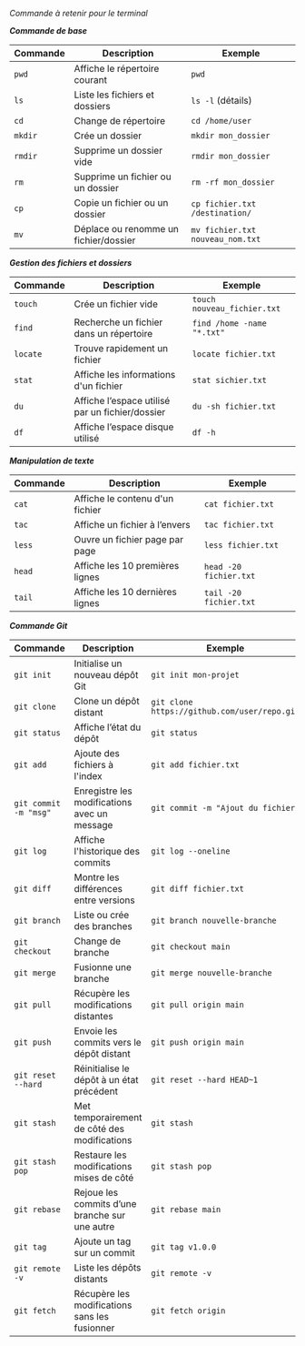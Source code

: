  *Commande à retenir pour le terminal* 

**_Commande de base_**

| Commande  | Description | Exemple |
|-----------|------------|---------|
| `pwd`     | Affiche le répertoire courant | `pwd` |
| `ls`      | Liste les fichiers et dossiers | `ls -l` (détails) |
| `cd`      | Change de répertoire | `cd /home/user` |
| `mkdir`   | Crée un dossier | `mkdir mon_dossier` |
| `rmdir`   | Supprime un dossier vide | `rmdir mon_dossier` |
| `rm`      | Supprime un fichier ou un dossier | `rm -rf mon_dossier` |
| `cp`      | Copie un fichier ou un dossier | `cp fichier.txt /destination/` |
| `mv`      | Déplace ou renomme un fichier/dossier | `mv fichier.txt nouveau_nom.txt` |


**_Gestion des fichiers et dossiers_**

| Commande  | Description | Exemple |
|-----------|------------|---------|
| `touch`   | Crée un fichier vide | `touch nouveau_fichier.txt` |
| `find`    | Recherche un fichier dans un répertoire | `find /home -name "*.txt"` |
| `locate`  | Trouve rapidement un fichier | `locate fichier.txt` |
| `stat`    | Affiche les informations d'un fichier | `stat sichier.txt` |
| `du`      | Affiche l’espace utilisé par un fichier/dossier | `du -sh fichier.txt` |
| `df`      | Affiche l’espace disque utilisé | `df -h` |


**_Manipulation de texte_**

| Commande  | Description | Exemple |
|-----------|------------|---------|
| `cat`     | Affiche le contenu d'un fichier | `cat fichier.txt` |
| `tac`     | Affiche un fichier à l’envers | `tac fichier.txt` |
| `less`    | Ouvre un fichier page par page | `less fichier.txt` |
| `head`    | Affiche les 10 premières lignes | `head -20 fichier.txt` |
| `tail`    | Affiche les 10 dernières lignes | `tail -20 fichier.txt` |


**_Commande Git_**

| Commande                | Description | Exemple |
|-------------------------|------------|---------|
| `git init`             | Initialise un nouveau dépôt Git | `git init mon-projet` |
| `git clone`            | Clone un dépôt distant | `git clone https://github.com/user/repo.git` |
| `git status`           | Affiche l’état du dépôt | `git status` |
| `git add`              | Ajoute des fichiers à l'index | `git add fichier.txt` |
| `git commit -m "msg"`  | Enregistre les modifications avec un message | `git commit -m "Ajout du fichier"` |
| `git log`              | Affiche l'historique des commits | `git log --oneline` |
| `git diff`             | Montre les différences entre versions | `git diff fichier.txt` |
| `git branch`           | Liste ou crée des branches | `git branch nouvelle-branche` |
| `git checkout`         | Change de branche | `git checkout main` |
| `git merge`            | Fusionne une branche | `git merge nouvelle-branche` |
| `git pull`             | Récupère les modifications distantes | `git pull origin main` |
| `git push`             | Envoie les commits vers le dépôt distant | `git push origin main` |
| `git reset --hard`     | Réinitialise le dépôt à un état précédent | `git reset --hard HEAD~1` |
| `git stash`            | Met temporairement de côté des modifications | `git stash` |
| `git stash pop`        | Restaure les modifications mises de côté | `git stash pop` |
| `git rebase`           | Rejoue les commits d’une branche sur une autre | `git rebase main` |
| `git tag`              | Ajoute un tag sur un commit | `git tag v1.0.0` |
| `git remote -v`        | Liste les dépôts distants | `git remote -v` |
| `git fetch`            | Récupère les modifications sans les fusionner | `git fetch origin` |
